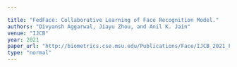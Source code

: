 ```yaml
---

title: "FedFace: Collaborative Learning of Face Recognition Model."
authors: "Divyansh Aggarwal, Jiayu Zhou, and Anil K. Jain"
venue: "IJCB"
year: 2021
paper_url: "http://biometrics.cse.msu.edu/Publications/Face/IJCB_2021_FaceFL_Final.pdf"
type: "normal"
---
```

